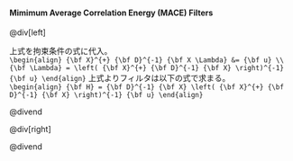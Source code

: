#### Mimimum Average Correlation Energy (MACE) Filters

@div[left]

上式を拘束条件の式に代入。<br>
`\begin{align} {\bf X}^{+} {\bf D}^{-1} {\bf X \Lambda} &= {\bf u} \\ {\bf \Lambda} = \left( {\bf X}^{+} {\bf D}^{-1} {\bf X} \right)^{-1} {\bf u} \end{align}`
上式よりフィルタは以下の式で求まる。<br>
`\begin{align} {\bf H} = {\bf D}^{-1} {\bf X} \left( {\bf X}^{+} {\bf D}^{-1} {\bf X} \right)^{-1} {\bf u} \end{align}`

@divend

@div[right]



@divend
